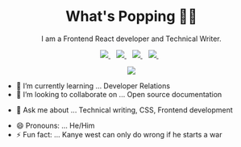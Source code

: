 <h1 align='center'>What's Popping 👋🏾 </h1>

<p align='center'>I am a Frontend React developer and Technical Writer.</p>


<p align='center'>
<a href="mailto:this.is.thenelsonmichael@gmail.com">
  <img src="https://img.shields.io/badge/email me-%23D14836.svg?&style=for-the-badge&logo=gmail&logoColor=white" />
</a>&nbsp;&nbsp;
<a href="https://twitter.com/D_kingnelson">
  <img src="https://img.shields.io/badge/twitter-%231DA1F2.svg?&style=for-the-badge&logo=twitter&logoColor=white" />
</a>&nbsp;&nbsp;
<a href="https://www.linkedin.com/in/nelson-michael-b80a9b1a8/">
  <img src="https://img.shields.io/badge/linkedin-%230077B5.svg?&style=for-the-badge&logo=linkedin&logoColor=white" />
</a>&nbsp;&nbsp;
<a href="https://nelsonmichael.hashnode.dev/"> 
  <img src="https://img.shields.io/badge/Hashnode-2962FF?style=for-the-badge&logo=hashnode&logoColor=white" />
</a>&nbsp;&nbsp;
<!-- <a href="https://open.spotify.com/user/31ogqpmlusvhxt2gqykor3rqogim?si=6q7NXqW7SuyW0dVZpNw04Q">
  <img src="https://img.shields.io/badge/Spotify-1ED760?style=for-the-badge&logo=spotify&logoColor=white" />
</a>&nbsp;&nbsp; -->
</p>
<p align='center'>
<img src="https://gpvc.arturio.dev/nelsonmic" />
</p>


<!-- 
**iloveteajay/iloveteajay** is a ✨ _special_ ✨ repository because its `README.md` (this file) appears on your GitHub profile.

Here are some ideas to get you started: -->

<!-- - 🔭 I’m currently working on ... -->
- 🌱 I’m currently learning ... Developer Relations
- 👯 I’m looking to collaborate on ... Open source documentation
<!-- - 🤔 I’m looking for help with ... -->
- 💬 Ask me about ... Technical writing, CSS, Frontend development
<!-- - 📫 How to reach me: ... -->
- 😄 Pronouns: ... He/Him
- ⚡ Fun fact: ... Kanye west can only do wrong if he starts a war

